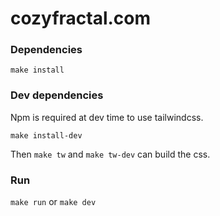 # cozyfractal.com

### Dependencies

```shell script
make install
```

### Dev dependencies

Npm is required at dev time to use tailwindcss.

```shell script
make install-dev
```

Then `make tw` and `make tw-dev` can build the css.

### Run

`make run` or `make dev`

